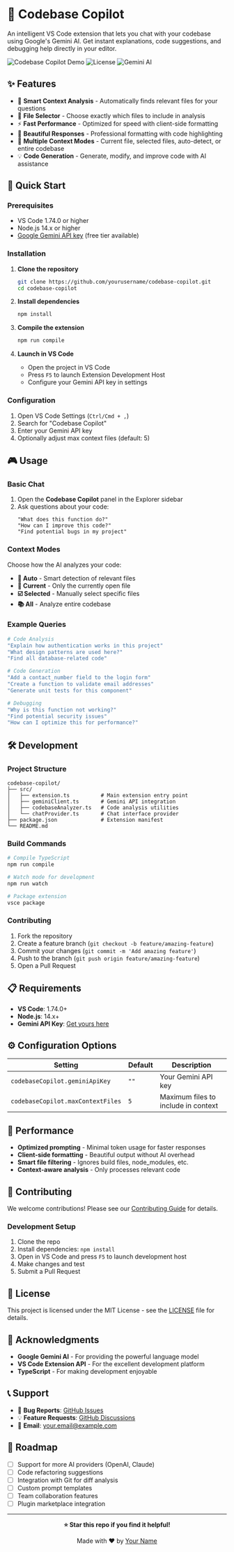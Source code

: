 # 🤖 Codebase Copilot

An intelligent VS Code extension that lets you chat with your codebase using Google's Gemini AI. Get instant explanations, code suggestions, and debugging help directly in your editor.

![Codebase Copilot Demo](https://img.shields.io/badge/VS%20Code-Extension-blue) ![License](https://img.shields.io/badge/license-MIT-green) ![Gemini AI](https://img.shields.io/badge/AI-Gemini%201.5%20Flash-orange)

## ✨ Features

- 🧠 **Smart Context Analysis** - Automatically finds relevant files for your questions
- 📁 **File Selector** - Choose exactly which files to include in analysis
- ⚡ **Fast Performance** - Optimized for speed with client-side formatting
- 🎨 **Beautiful Responses** - Professional formatting with code highlighting
- 🔧 **Multiple Context Modes** - Current file, selected files, auto-detect, or entire codebase
- 💡 **Code Generation** - Generate, modify, and improve code with AI assistance

## 🚀 Quick Start

### Prerequisites

- VS Code 1.74.0 or higher
- Node.js 14.x or higher
- [Google Gemini API key](https://makersuite.google.com/app/apikey) (free tier available)

### Installation

1. **Clone the repository**
   ```bash
   git clone https://github.com/yourusername/codebase-copilot.git
   cd codebase-copilot
   ```

2. **Install dependencies**
   ```bash
   npm install
   ```

3. **Compile the extension**
   ```bash
   npm run compile
   ```

4. **Launch in VS Code**
   - Open the project in VS Code
   - Press `F5` to launch Extension Development Host
   - Configure your Gemini API key in settings

### Configuration

1. Open VS Code Settings (`Ctrl/Cmd + ,`)
2. Search for "Codebase Copilot"
3. Enter your Gemini API key
4. Optionally adjust max context files (default: 5)

## 🎮 Usage

### Basic Chat
1. Open the **Codebase Copilot** panel in the Explorer sidebar
2. Ask questions about your code:
   ```
   "What does this function do?"
   "How can I improve this code?"
   "Find potential bugs in my project"
   ```

### Context Modes

Choose how the AI analyzes your code:

- **🤖 Auto** - Smart detection of relevant files
- **📄 Current** - Only the currently open file
- **☑️ Selected** - Manually select specific files
- **📚 All** - Analyze entire codebase

### Example Queries

```bash
# Code Analysis
"Explain how authentication works in this project"
"What design patterns are used here?"
"Find all database-related code"

# Code Generation
"Add a contact_number field to the login form"
"Create a function to validate email addresses"
"Generate unit tests for this component"

# Debugging
"Why is this function not working?"
"Find potential security issues"
"How can I optimize this for performance?"
```

## 🛠️ Development

### Project Structure

```
codebase-copilot/
├── src/
│   ├── extension.ts          # Main extension entry point
│   ├── geminiClient.ts       # Gemini API integration
│   ├── codebaseAnalyzer.ts   # Code analysis utilities
│   └── chatProvider.ts       # Chat interface provider
├── package.json              # Extension manifest
└── README.md
```

### Build Commands

```bash
# Compile TypeScript
npm run compile

# Watch mode for development
npm run watch

# Package extension
vsce package
```

### Contributing

1. Fork the repository
2. Create a feature branch (`git checkout -b feature/amazing-feature`)
3. Commit your changes (`git commit -m 'Add amazing feature'`)
4. Push to the branch (`git push origin feature/amazing-feature`)
5. Open a Pull Request

## 📋 Requirements

- **VS Code**: 1.74.0+
- **Node.js**: 14.x+
- **Gemini API Key**: [Get yours here](https://makersuite.google.com/app/apikey)

## ⚙️ Configuration Options

| Setting | Default | Description |
|---------|---------|-------------|
| `codebaseCopilot.geminiApiKey` | `""` | Your Gemini API key |
| `codebaseCopilot.maxContextFiles` | `5` | Maximum files to include in context |

## 🎯 Performance

- **Optimized prompting** - Minimal token usage for faster responses
- **Client-side formatting** - Beautiful output without AI overhead
- **Smart file filtering** - Ignores build files, node_modules, etc.
- **Context-aware analysis** - Only processes relevant code

## 🤝 Contributing

We welcome contributions! Please see our [Contributing Guide](CONTRIBUTING.md) for details.

### Development Setup

1. Clone the repo
2. Install dependencies: `npm install`
3. Open in VS Code and press `F5` to launch development host
4. Make changes and test
5. Submit a Pull Request

## 📝 License

This project is licensed under the MIT License - see the [LICENSE](LICENSE) file for details.

## 🙏 Acknowledgments

- **Google Gemini AI** - For providing the powerful language model
- **VS Code Extension API** - For the excellent development platform
- **TypeScript** - For making development enjoyable

## 📞 Support

- 🐛 **Bug Reports**: [GitHub Issues](https://github.com/sula15/codebase-copilot/issues)
- 💡 **Feature Requests**: [GitHub Discussions](https://github.com/sula15/codebase-copilot/discussions)
- 📧 **Email**: your.email@example.com

## 🔮 Roadmap

- [ ] Support for more AI providers (OpenAI, Claude)
- [ ] Code refactoring suggestions
- [ ] Integration with Git for diff analysis
- [ ] Custom prompt templates
- [ ] Team collaboration features
- [ ] Plugin marketplace integration

---

<div align="center">

**⭐ Star this repo if you find it helpful!**

Made with ❤️ by [Your Name](https://github.com/sula15)

</div>
